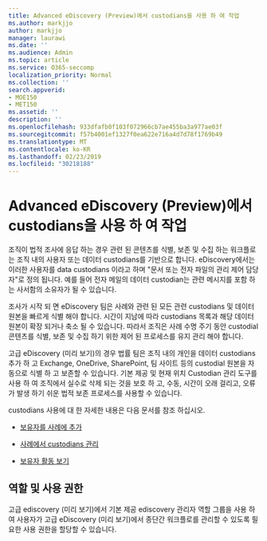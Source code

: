 ```yaml
---
title: Advanced eDiscovery (Preview)에서 custodians을 사용 하 여 작업
ms.author: markjjo
author: markjjo
manager: laurawi
ms.date: ''
ms.audience: Admin
ms.topic: article
ms.service: O365-seccomp
localization_priority: Normal
ms.collection: ''
search.appverid:
- MOE150
- MET150
ms.assetid: ''
description: ''
ms.openlocfilehash: 933dfafb0f103f072966cb7ae455ba3a977ae03f
ms.sourcegitcommit: f57b4001ef1327f0ea622e716a4d7d78f1769b49
ms.translationtype: MT
ms.contentlocale: ko-KR
ms.lasthandoff: 02/23/2019
ms.locfileid: "30218188"
---
```

# <a name="work-with-custodians-in-advanced-ediscovery-preview"></a>Advanced eDiscovery (Preview)에서 custodians을 사용 하 여 작업

조직이 법적 조사에 응답 하는 경우 관련 된 콘텐츠를 식별, 보존 및 수집 하는 워크플로는 조직 내의 사용자 또는 데이터 custodians를 기반으로 합니다. eDiscovery에서는 이러한 사용자를 data custodians 이라고 하며 "문서 또는 전자 파일의 관리 제어 담당자"로 정의 됩니다. 예를 들어 전자 메일의 데이터 custodian는 관련 메시지를 포함 하는 사서함의 소유자가 될 수 있습니다.  

조사가 시작 되 면 eDiscovery 팀은 사례와 관련 된 모든 관련 custodians 및 데이터 원본을 빠르게 식별 해야 합니다. 시간이 지남에 따라 custodians 목록과 해당 데이터 원본이 확장 되거나 축소 될 수 있습니다. 따라서 조직은 사례 수명 주기 동안 custodial 콘텐츠를 식별, 보존 및 수집 하기 위한 제어 된 프로세스를 유지 관리 해야 합니다.

고급 eDiscovery (미리 보기)의 경우 법률 팀은 조직 내의 개인을 데이터 custodians 추가 하 고 Exchange, OneDrive, SharePoint, 팀 사이트 등의 custodial 원본을 자동으로 식별 하 고 보존할 수 있습니다. 기본 제공 및 현재 위치 Custodian 관리 도구를 사용 하 여 조직에서 실수로 삭제 되는 것을 보호 하 고, 수동, 시간이 오래 걸리고, 오류가 발생 하기 쉬운 법적 보존 프로세스를 사용할 수 있습니다. 

custodians 사용에 대 한 자세한 내용은 다음 문서를 참조 하십시오. 

- [보유자를 사례에 추가](add-custodians-to-case.md)

- [사례에서 custodians 관리](manage-new-custodians.md)

- [보유자 활동 보기](view-custodian-activity.md)

## <a name="roles-and-permissions"></a>역할 및 사용 권한

고급 ediscovery (미리 보기)에서 기본 제공 ediscovery 관리자 역할 그룹을 사용 하 여 사용자가 고급 eDiscovery (미리 보기)에서 종단간 워크플로를 관리할 수 있도록 필요한 사용 권한을 할당할 수 있습니다.
